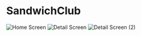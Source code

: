 # SandwichClub
![Home Screen](https://user-images.githubusercontent.com/61081148/89304477-1a675800-d68b-11ea-9992-08139f135e1c.jpg)
![Detail Screen](https://user-images.githubusercontent.com/61081148/89304534-2bb06480-d68b-11ea-9b8c-dca7d8bcecf1.jpg)
![Detail Screen (2)](https://user-images.githubusercontent.com/61081148/89304560-33700900-d68b-11ea-92ae-559a2de82768.jpg)

